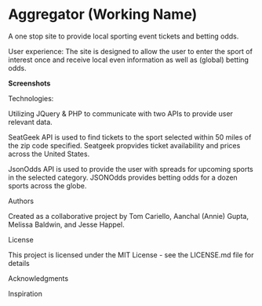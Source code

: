 # Aggregator (Working Name)

A one stop site to provide local sporting event tickets and betting odds.


User experience:
The site is designed to allow the user to enter the sport of interest once and receive local even information as well as (global) betting odds.


**Screenshots**

Technologies:

Utilizing JQuery & PHP to communicate with two APIs to provide user relevant data.

SeatGeek API is used to find tickets to the sport selected within 50 miles of the zip code specified. Seatgeek propvides ticket availability and prices across the United States.

JsonOdds API is used to provide the user with spreads for upcoming sports in the selected category. JSONOdds provides betting odds for a dozen sports across the globe.


Authors

Created as a collaborative project by Tom Cariello, Aanchal (Annie) Gupta, Melissa Baldwin, and Jesse Happel. 

License

This project is licensed under the MIT License - see the LICENSE.md file for details

Acknowledgments

Inspiration


